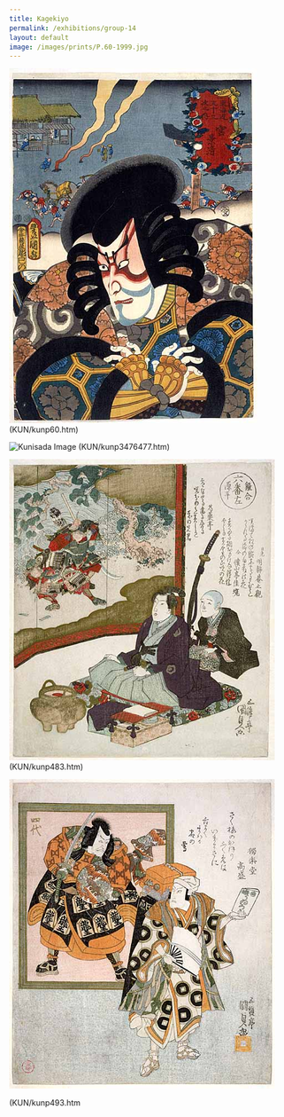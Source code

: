 ```yaml
---
title: Kagekiyo
permalink: /exhibitions/group-14
layout: default
image: /images/prints/P.60-1999.jpg
---
```


![Kunisada Image](/images/prints/P.60-1999.jpg)
(KUN/kunp60.htm)

![Kunisada Image](/images/prints/P.476P.477-1937.jpg)
(KUN/kunp3476477.htm)

![Kunisada Image](/images/prints/P.483-1937.jpg)
(KUN/kunp483.htm)

![Kunisada Image](/images/prints/P.493-1937.jpg)

(KUN/kunp493.htm
